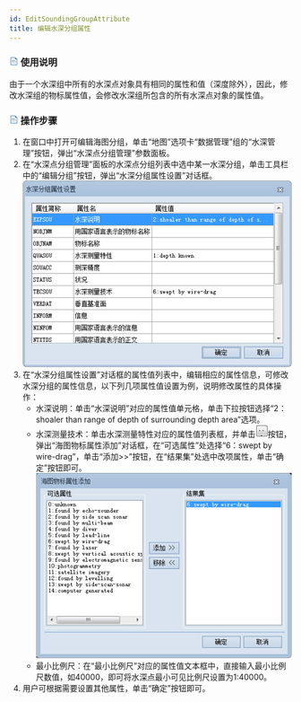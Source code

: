 ```yaml
---
id: EditSoundingGroupAttribute
title: 编辑水深分组属性
---
```

### ![](../../../img/read.gif) 使用说明

由于一个水深组中所有的水深点对象具有相同的属性和值（深度除外），因此，修改水深组的物标属性值，会修改水深组所包含的所有水深点对象的属性值。

### ![](../../../img/read.gif) 操作步骤

1. 在窗口中打开可编辑海图分组，单击“地图”选项卡“数据管理”组的“水深管理”按钮，弹出“水深点分组管理”参数面板。
2. 在“水深点分组管理”面板的水深点分组列表中选中某一水深分组，单击工具栏中的“编辑分组”按钮，弹出“水深分组属性设置”对话框。  
![](img/SoundingGroupAttribute.jpg)  
3. 在“水深分组属性设置”对话框的属性值列表中，编辑相应的属性信息，可修改水深分组的属性信息，以下列几项属性值设置为例，说明修改属性的具体操作： 
   * 水深说明：单击“水深说明”对应的属性值单元格，单击下拉按钮选择“2：shoaler than range of depth of surrounding depth area”选项。
   * 水深测量技术：单击水深测量特性对应的属性值列表框，并单击![](img/setting.jpg)按钮，弹出“海图物标属性添加”对话框，在“可选属性”处选择“6：swept by wire-drag”，单击“添加>>”按钮，在“结果集”处选中改项属性，单击“确定”按钮即可。
![](img/AddObjectsAttribute.jpg)  
   * 最小比例尺：在“最小比例尺”对应的属性值文本框中，直接输入最小比例尺数值，如40000，即可将水深点最小可见比例尺设置为1:40000。
4. 用户可根据需要设置其他属性，单击“确定”按钮即可。